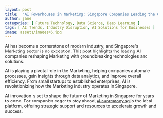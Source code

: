 ```yaml
---
layout: post
title:  "AI Powerhouses in Marketing: Singapore Companies Leading the Charge"
author: jane
categories: [ Future Technology, Data Science, Deep Learning ]
tags: [ AI Trends, Industry Disruption, AI Solutions for Businesses ]
image: assets/images/6.jpg
---
```


AI has become a cornerstone of modern industry, and Singapore's Marketing sector is no exception. This post highlights the leading AI companies reshaping Marketing with groundbreaking technologies and solutions.

AI is playing a pivotal role in the Marketing, helping companies automate processes, gain insights through data analytics, and improve overall efficiency. From small startups to established enterprises, AI is revolutionizing how the Marketing industry operates in Singapore.

AI innovation is set to shape the future of Marketing in Singapore for years to come. For companies eager to stay ahead, <a href="https://ai.supremacy.sg" target="_blank"> ai.supremacy.sg </a> is the ideal platform, offering strategic support and resources to accelerate growth and success.
